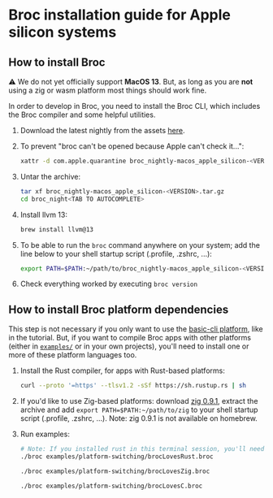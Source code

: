 # Broc installation guide for Apple silicon systems

## How to install Broc

:warning: We do not yet officially support **MacOS 13**. But, as long as you are **not** using a zig or wasm platform most things should work fine.

In order to develop in Broc, you need to install the Broc CLI,
which includes the Broc compiler and some helpful utilities.

1. Download the latest nightly from the assets [here](https://github.com/roc-lang/broc/releases).

1. To prevent "broc can't be opened because Apple can't check it...":

    ```sh
    xattr -d com.apple.quarantine broc_nightly-macos_apple_silicon-<VERSION>.tar.gz
    ```

1. Untar the archive:

    ```sh
    tar xf broc_nightly-macos_apple_silicon-<VERSION>.tar.gz
    cd broc_night<TAB TO AUTOCOMPLETE>
    ```

1. Install llvm 13:

    ```sh
    brew install llvm@13
    ```

1. To be able to run the `broc` command anywhere on your system; add the line below to your shell startup script (.profile, .zshrc, ...):
    ```sh
    export PATH=$PATH:~/path/to/broc_nightly-macos_apple_silicon-<VERSION>
    ```

1. Check everything worked by executing `broc version`

## How to install Broc platform dependencies

This step is not necessary if you only want to use the [basic-cli platform](https://github.com/roc-lang/basic-cli), like in the tutorial.
But, if you want to compile Broc apps with other platforms (either in [`examples/`](https://github.com/roc-lang/broc/tree/main/examples) or in your own projects),
you'll need to install one or more of these platform languages too.

1. Install the Rust compiler, for apps with Rust-based platforms:

    ```sh
    curl --proto '=https' --tlsv1.2 -sSf https://sh.rustup.rs | sh
    ```

1. If you'd like to use Zig-based platforms: download [zig 0.9.1](https://ziglang.org/download/0.9.1/zig-macos-aarch64-0.9.1.tar.xz), extract the archive and add `export PATH=$PATH:~/path/to/zig` to your shell startup script (.profile, .zshrc, …). Note: zig 0.9.1 is not available on homebrew.

1. Run examples:

    ```sh
    # Note: If you installed rust in this terminal session, you'll need to open a new one first!
    ./broc examples/platform-switching/brocLovesRust.broc

    ./broc examples/platform-switching/brocLovesZig.broc

    ./broc examples/platform-switching/brocLovesC.broc
    ```
